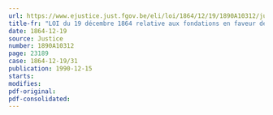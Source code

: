 ```yaml
---
url: https://www.ejustice.just.fgov.be/eli/loi/1864/12/19/1890A10312/justel
title-fr: "LOI du 19 décembre 1864 relative aux fondations en faveur de l'enseignement ou au profit des boursiers"
date: 1864-12-19
source: Justice
number: 1890A10312
page: 23189
case: 1864-12-19/31
publication: 1990-12-15
starts:
modifies:
pdf-original:
pdf-consolidated:
---
```


